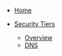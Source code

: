 - [Home](README.md)

- [Security Tiers](security_tiers/index.md)

  - [Overview](security_tiers/index.md)
  - [DNS](security_tiers/dns.md)
